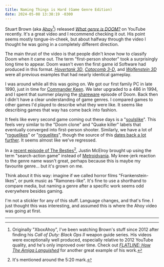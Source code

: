 ```yaml
---
title: Naming Things is Hard (Game Genre Edition)
date: 2024-05-08 13:38:19 -0300
---
```


Stuart Brown (aka [Ahoy](https://www.youtube.com/@XboxAhoy)[^1]) released *[What genre is DOOM?](https://www.youtube.com/watch?v=GuyImR_dI6g&t=1s)* on YouTube recently. It's a great video and I recommend checking it out. His point seems mostly tongue-in-cheek, but about halfway through the video I thought he was going in a completely different direction.

The main thrust of the video is that people didn't know how to classify Doom when it came out. The term "first-person shooter" took a surprisingly long time to appear. Doom wasn't even the first game id Software had produced in this format. *[Hovertank 3D](https://en.wikipedia.org/wiki/Hovertank_3D)*, *[Catacomb 3-D](https://en.wikipedia.org/wiki/Catacomb_3-D)*, and *[Wolfenstein 3D](https://en.wikipedia.org/wiki/Wolfenstein_3D)* were all previous examples that had nearly identical gameplay.

I was around while all this was going on. We got our first family PC in late 1990, just in time for [Commander Keen](https://en.wikipedia.org/wiki/Commander_Keen). We later upgraded to a 486 in 1994, and I spent that summer playing the [shareware](https://en.wikipedia.org/wiki/Shareware) episode of Doom. Back then I didn't have a clear understanding of game genres. I compared games to other games I'd played to describe what they were like. It seems like describing games that way has come back into fashion.

It feels like every second game coming out these days is a "[soulslike](https://en.wikipedia.org/wiki/Soulslike)". This feels very similar to the "Doom clone" and "Quake killer" labels that eventually converged into first-person shooter. Similarly, we have a lot of "[roguelikes](https://en.wikipedia.org/wiki/Roguelike)" or "[roguelites](https://en.wikipedia.org/wiki/Roguelike#Growth_of_the_rogue-lite_(2005%E2%80%93onward))", though the source of this [dates back a lot further](https://en.wikipedia.org/wiki/Rogue_(video_game)). It seems almost like we've regressed.

In a [recent episode of The Besties](https://thebesties.substack.com/p/prince-of-persia-more-like-king-of)[^2], Justin McElroy brought up using the term "search-action game" instead of [Metroidvania](https://en.wikipedia.org/wiki/Metroidvania). My knee-jerk reaction to the genre name wasn't great, perhaps because this is maybe my favourite genre… but it's grown on me.

Think about it this way: imagine if we called horror films "Frankenstein-likes", or punk music as "Ramones-like". It's fine to use a shorthand to compare media, but naming a genre after a specific work seems odd everywhere besides gaming.

I'm not a stickler for any of this stuff. Language changes, and that's fine. I just thought this was interesting, and assumed this is where the  Ahoy video was going at first.

---

[^1]: Originally "XboxAhoy", I've been watching Brown's stuff since 2012 after finding his *Call of Duty: Black Ops II* weapon guide series. His videos were exceptionally well produced, especially relative to 2012 YouTube quality, and he's only improved over time. Check out *[FLATLINE: How The Amiga Languished](https://www.youtube.com/watch?v=zB_UZsJUbwQ)* for another great example of his work.

[^2]: It's mentioned around the 5:20 mark.
